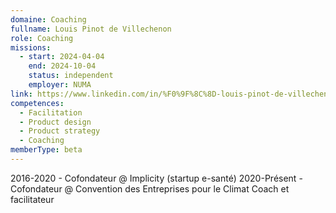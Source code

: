 ```yaml
---
domaine: Coaching
fullname: Louis Pinot de Villechenon
role: Coaching
missions:
  - start: 2024-04-04
    end: 2024-10-04
    status: independent
    employer: NUMA
link: https://www.linkedin.com/in/%F0%9F%8C%8D-louis-pinot-de-villechenon-914a525b/
competences:
  - Facilitation
  - Product design
  - Product strategy
  - Coaching
memberType: beta
---
```

2016-2020 - Cofondateur @ Implicity (startup e-santé)
2020-Présent - Cofondateur @ Convention des Entreprises pour le Climat 
Coach et facilitateur